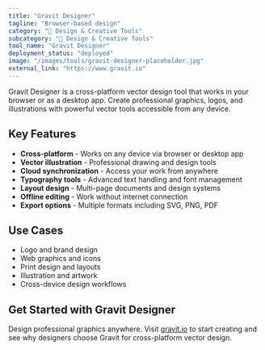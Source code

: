```yaml
---
title: "Gravit Designer"
tagline: "Browser-based design"
category: "🎨 Design & Creative Tools"
subcategory: "🎨 Design & Creative Tools"
tool_name: "Gravit Designer"
deployment_status: "deployed"
image: "/images/tools/gravit-designer-placeholder.jpg"
external_link: "https://www.gravit.io"
---
```

Gravit Designer is a cross-platform vector design tool that works in your browser or as a desktop app. Create professional graphics, logos, and illustrations with powerful vector tools accessible from any device.

## Key Features

- **Cross-platform** - Works on any device via browser or desktop app
- **Vector illustration** - Professional drawing and design tools
- **Cloud synchronization** - Access your work from anywhere
- **Typography tools** - Advanced text handling and font management
- **Layout design** - Multi-page documents and design systems
- **Offline editing** - Work without internet connection
- **Export options** - Multiple formats including SVG, PNG, PDF

## Use Cases

- Logo and brand design
- Web graphics and icons
- Print design and layouts
- Illustration and artwork
- Cross-device design workflows

## Get Started with Gravit Designer

Design professional graphics anywhere. Visit [gravit.io](https://www.gravit.io) to start creating and see why designers choose Gravit for cross-platform vector design.